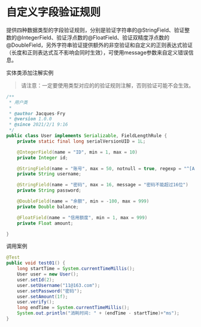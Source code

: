 # 自定义字段验证规则

提供四种数据类型的字段验证规则，分别是验证字符串的@StringField、验证整数的@IntegerField、验证浮点数的@FloatField、验证双精度浮点数的@DoubleField，另外字符串验证提供额外的非空验证和自定义的正则表达式验证（长度和正则表达式互不影响会同时生效），可使用message参数来自定义错误信息。

实体类添加注解实例

> 请注意：一定要使用类型对应的的验证规则注解，否则验证可能不会生效。

```java
/**
 * 用户类
 *
 * @author Jacques·Fry
 * @version 1.0.0
 * @since 2021/2/1 9:16
 */
public class User implements Serializable, FieldLengthRule {
    private static final long serialVersionUID = 1L;

    @IntegerField(name = "ID", min = 1, max = 10)
    private Integer id;

    @StringField(name = "账号", max = 50, notnull = true, regexp = "^[A-Za-z0-9\\u4e00-\\u9fa5]+@[a-zA-Z0-9_-]+(\\.[a-zA-Z0-9_-]+)+$")
    private String username;

    @StringField(name = "密码", max = 16, message = "密码不能超过16位")
    private String password;

    @DoubleField(name = "余额", min = -100, max = 999)
    private Double balance;

    @FloatField(name = "信用额度", min = 1, max = 999)
    private Float amount;

}
```

调用案例

```java
@Test
public void test01() {
    long startTime = System.currentTimeMillis();
    User user = new User();
    user.setId(2);
    user.setUsername("11@163.com");
    user.setPassword("密码");
    user.setAmount(1f);
    user.verify();
    long endTime = System.currentTimeMillis();
    System.out.println("消耗时间: " + (endTime - startTime)+"ms");
}
```

